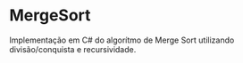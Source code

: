# MergeSort
Implementação em C# do algorítmo de Merge Sort utilizando divisão/conquista e recursividade.
